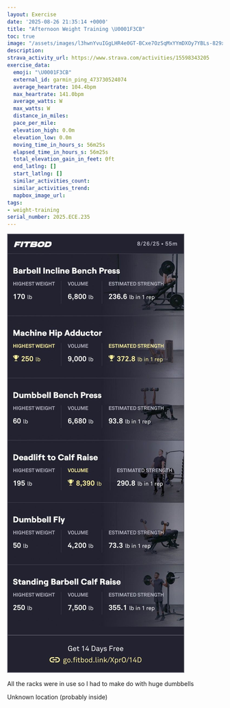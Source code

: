 ```yaml
---
layout: Exercise
date: '2025-08-26 21:35:14 +0000'
title: "Afternoon Weight Training \U0001F3CB️"
toc: true
image: "/assets/images/l3hwnYvuIGgLHR4e0GT-BCxe7OzSqMxYYmDXOy7YBLs-829x2048.jpg.jpeg"
description:
strava_activity_url: https://www.strava.com/activities/15598343205
exercise_data:
  emoji: "\U0001F3CB️"
  external_id: garmin_ping_473730524074
  average_heartrate: 104.4bpm
  max_heartrate: 141.0bpm
  average_watts: W
  max_watts: W
  distance_in_miles:
  pace_per_mile:
  elevation_high: 0.0m
  elevation_low: 0.0m
  moving_time_in_hours_s: 56m25s
  elapsed_time_in_hours_s: 56m25s
  total_elevation_gain_in_feet: 0ft
  end_latlng: []
  start_latlng: []
  similar_activities_count:
  similar_activities_trend:
  mapbox_image_url:
tags:
- weight-training
serial_number: 2025.ECE.235
---
```

![Afternoon Weight Training](/assets/images/l3hwnYvuIGgLHR4e0GT-BCxe7OzSqMxYYmDXOy7YBLs-829x2048.jpg.jpeg)

All the racks were in use so I had to make do with huge dumbbells

Unknown location (probably inside)
